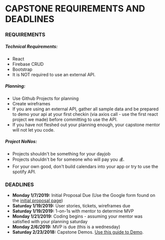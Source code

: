 # CAPSTONE REQUIREMENTS AND DEADLINES

### REQUIREMENTS
##### Technical Requirements:
* React
* Firebase CRUD
* Bootstrap
* It is NOT required to use an external API.

##### Planning:
* Use Github Projects for planning
* Create wireframes
* If you are using an external API, gather all sample data and be prepared to demo your api at your first checkin (via axios call - use the first react project we made) before committing to use the API.
* If you have not fleshed out your planning enough, your capstone mentor will not let you code.

##### Project NoNos:
* Projects shouldn't be something for your dayjob
* Projects shouldn't be for someone who will pay you :moneybag:.
* For your own good, don't build calendars into your app or try to use the spotify API.

### DEADLINES

* **Monday 1/7/2019:** Initial Proposal Due (Use the Google form found on the [initial proposal page](./02_initial-proposal.md))
* **Saturday 1/19/2019:** User stories, tickets, wireframes due
* **Saturday 1/19/2019:** 1-on-1s with mentor to determine MVP
* **Monday 1/21/2019:** Coding begins - assuming your mentor was satisfied with your planning saturday
* **Monday 2/6/2019:** MVP is due (this is a wednesday)
* **Saturday 2/23/2018:** Capstone Demos. [Use this guide to Demo](https://docs.google.com/document/d/1-yNEwKpis-E84qjFjbfwig2zCkB0BAZIHY473wTdqBQ/edit?usp=sharing).

